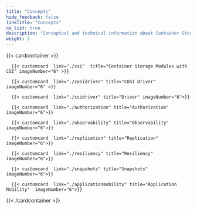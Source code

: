 ```yaml
---
title: "Concepts" 
hide_feedback: false
linkTitle: "Concepts"
no_list: true
description: "Conceptual and technical information about Container Storage Modules" 
weight: 3
--- 
```


{{< cardcontainer >}}

      {{< customcard  link="./csi"  title="Container Storage Modules with CSI" imageNumber="6" >}} 
      
      {{< customcard  link="./cosidriver" title="COSI Driver" imageNumber="6" >}} 

      {{< customcard  link="./csidriver" title="Driver" imageNumber="6">}}

      {{< customcard  link="./authorization" title="Authorization"  imageNumber="6">}}  
      
      {{< customcard  link="./observability" title="Observability"  imageNumber="6">}}   

      {{< customcard  link="./replication" title="Replication"  imageNumber="6">}}   

      {{< customcard  link="./resiliency" title="Resiliency"  imageNumber="6">}} 

      {{< customcard  link="./snapshots" title="Snapshots"  imageNumber="6">}}  
       
      {{< customcard  link="./applicationmobility" title="Application Mobility"  imageNumber="6">}}  

{{< /cardcontainer >}}